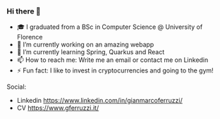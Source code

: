 ### Hi there 👋

- 🎓 I graduated from a BSc in Computer Science @ University of Florence
- 🔭 I’m currently working on an amazing webapp
- 🌱 I’m currently learning Spring, Quarkus and React
- 📫 How to reach me: Write me an email or contact me on Linkedin
- ⚡ Fun fact: I like to invest in cryptocurrencies and going to the gym!

Social:
- Linkedin https://www.linkedin.com/in/gianmarcoferruzzi/
- CV https://www.gferruzzi.it/
